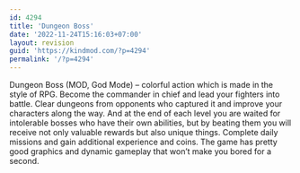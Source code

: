 ```yaml
---
id: 4294
title: 'Dungeon Boss'
date: '2022-11-24T15:16:03+07:00'
layout: revision
guid: 'https://kindmod.com/?p=4294'
permalink: '/?p=4294'
---
```


Dungeon Boss (MOD, God Mode) – colorful action which is made in the style of RPG. Become the commander in chief and lead your fighters into battle. Clear dungeons from opponents who captured it and improve your characters along the way. And at the end of each level you are waited for intolerable bosses who have their own abilities, but by beating them you will receive not only valuable rewards but also unique things. Complete daily missions and gain additional experience and coins. The game has pretty good graphics and dynamic gameplay that won’t make you bored for a second.